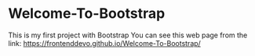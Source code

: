 # Welcome-To-Bootstrap
This is my first project with Bootstrap
You can see this web page from the link: https://frontenddevo.github.io/Welcome-To-Bootstrap/
